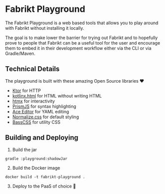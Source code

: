 # Fabrikt Playground

The Fabrikt Playground is a web based tools that allows you to play around with 
Fabrikt without installing it locally.

The goal is to make lower the barrier for trying out Fabrikt and to hopefully prove to 
people that Fabrikt can be a useful tool for the user and encourage them to embed it in 
their development workflow either via the CLI or via Gradle/Maven.

## Technical Details

The playground is built with these amazing Open Source libraries ♥️
* [Ktor](https://github.com/ktorio/ktor) for HTTP
* [kotlinx.html](https://github.com/Kotlin/kotlinx.html) for HTML without writing HTML 
* [htmx](https://github.com/bigskysoftware/htmx) for interactivity
* [PrismJS](https://github.com/PrismJS/prism) for syntax highlighting
* [Ace Editor](https://github.com/ajaxorg/ace) for YAML editing
* [Normalize.css](https://github.com/necolas/normalize.css) for default styling
* [BassCSS](https://basscss.com/) for utility CSS

## Building and Deploying

1. Build the jar 
```shell
gradle :playground:shadowJar
```

2. Build the Docker image

```shell
docker build -t fabrikt-playground .
```

3. Deploy to the PaaS of choice :rocket:
